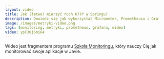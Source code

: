 ```yaml
---
layout:	video
title: Jak (łatwo) mierzyć ruch HTTP w Springu?
description: Dowiedz się jak wykorzystać Micrometer, Prometheusa i Grafanę do pomiaru ruchu HTTP w Twojej aplikacji w Springu.
image: /images/metryki-video.png
tags: [monitoring, metryki, prometheus, grafana, wideo]
video: ypF30j6ni64
---
```


Wideo jest fragmentem programu [Szkoła Monitoringu](https://szkolamonitoringu.pl), który nauczy Cię jak monitorować swoje aplikacje w Javie.
